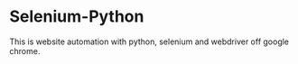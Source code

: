 # Selenium-Python
This is website automation with python, selenium and webdriver off google chrome.
